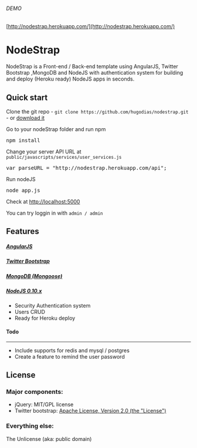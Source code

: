 ###### DEMO
[http://nodestrap.herokuapp.com/](http://nodestrap.herokuapp.com/)

# NodeStrap

NodeStrap is a Front-end / Back-end template using AngularJS, Twitter Bootstrap ,MongoDB and NodeJS with authentication system for building and deploy (Heroku ready) NodeJS apps in seconds.

## Quick start

Clone the git repo - `git clone https://github.com/hugodias/nodestrap.git` - or [download it](https://github.com/hugodias/nodestrap/zipball/master)

Go to your nodeStrap folder and run npm
<pre>
npm install
</pre>

Change your server API URL at `public/javascripts/services/user_services.js`
<pre>var parseURL = "http://nodestrap.herokuapp.com/api";</pre>

Run nodeJS
<pre>node app.js</pre>

Check at [http://localhost:5000](http://localhost:5000)

You can try loggin in with `admin / admin`

## Features

##### [AngularJS](http://angularjs.org/)

##### [Twitter Bootstrap](http://twitter.github.com/bootstrap/index.html)

##### [MongoDB (Mongoose)](http://www.mongodb.org/)

##### [NodeJS 0.10.x](http://nodejs.org/)
* Security Authentication system
* Users CRUD
* Ready for Heroku deploy


#### Todo
---

* Include supports for redis and mysql / postgres
* Create a feature to remind the user password

## License

### Major components:

* jQuery: MIT/GPL license
* Twitter bootstrap: [Apache License, Version 2.0 (the "License")](http://www.apache.org/licenses/LICENSE-2.0)

### Everything else:

The Unlicense (aka: public domain)